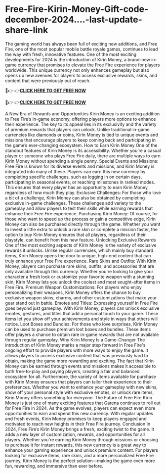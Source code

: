 # Free-Fire-Kirin-Money-Gift-code-december-2024....-last-update-share-link
The gaming world has always been full of exciting new additions, and Free Fire, one of the most popular mobile battle royale games, continues to lead the way with fresh, innovative features. One of the most exciting developments for 2024 is the introduction of Kirin Money, a brand-new in-game currency that promises to elevate the Free Fire experience for players worldwide. This unique currency not only enhances gameplay but also opens up new avenues for players to access exclusive rewards, skins, and content that were previously out of reach.

🔴👉 👉**[CLICK HERE TO GET FREE NOW](https://royxn.com/Free%20Fire%20Kirin%20Money-2024)**

🔴👉 👉**[CLICK HERE TO GET FREE NOW](https://royxn.com/Free%20Fire%20Kirin%20Money-2024)**

A New Era of Rewards and Opportunities Kirin Money is an exciting addition to Free Fire’s in-game economy, offering players more options to enhance their experience. The key to its appeal lies in its exclusivity and the variety of premium rewards that players can unlock. Unlike traditional in-game currencies like diamonds or coins, Kirin Money is tied to unique events and missions that encourage players to keep coming back and participating in the game’s ever-changing ecosystem.
How to Earn Kirin Money One of the standout features of Kirin Money is its accessibility. Whether you’re a casual player or someone who plays Free Fire daily, there are multiple ways to earn Kirin Money without spending a single penny.
Special Events and Missions: Free Fire is known for its diverse events and missions, and Kirin Money is integrated into many of these. Players can earn this new currency by completing specific challenges, such as logging in on certain days, participating in seasonal events, or reaching milestones in ranked modes. This ensures that every player has an opportunity to earn Kirin Money, regardless of how much they play.
Exclusive Challenges: For those who love a bit of a challenge, Kirin Money can also be obtained by completing exclusive in-game challenges. These challenges add variety to the gameplay and allow players to test their skills while earning rewards that enhance their Free Fire experience.
Purchasing Kirin Money: Of course, for those who want to speed up the process or gain a competitive edge, Kirin Money can also be purchased directly through the game. Whether you want to invest a little extra to unlock a rare skin or complete a mission faster, the option to buy Kirin Money ensures that all players, regardless of their playstyle, can benefit from this new feature.
Unlocking Exclusive Rewards One of the most exciting aspects of Kirin Money is the variety of exclusive rewards it unlocks. Unlike regular currencies, which mainly buy standard items, Kirin Money opens the door to unique, high-end content that can truly enhance your Free Fire experience.
Rare Skins and Outfits: With Kirin Money, players can purchase rare skins, outfits, and accessories that are only available through this currency. Whether you're looking to give your character a fresh look or customize your favorite weapon with a stunning skin, Kirin Money lets you unlock the coolest and most sought-after items in Free Fire.
Premium Weapon Customizations: For players who enjoy personalizing their weapons, Kirin Money offers the chance to buy exclusive weapon skins, charms, and other customizations that make your gear stand out in battle.
Emotes and Titles: Expressing yourself in Free Fire goes beyond just gameplay. With Kirin Money, players can unlock exclusive emotes, gestures, and titles that add a personal touch to your game. These items let you show off your achievements and style in ways that others will notice.
Loot Boxes and Bundles: For those who love surprises, Kirin Money can be used to purchase premium loot boxes and bundles. These items offer players a chance to obtain rare in-game rewards that are not available through regular gameplay.
Why Kirin Money Is a Game-Changer The introduction of Kirin Money marks a major step forward in Free Fire's ongoing effort to provide players with more ways to enjoy the game. It allows players to access exclusive content that was previously hard to obtain, making the game more rewarding and exciting. The fact that Kirin Money can be earned through events and missions makes it accessible to both free-to-play and paying players, creating a fair and balanced ecosystem for all.
Furthermore, the variety of items available for purchase with Kirin Money ensures that players can tailor their experience to their preferences. Whether you want to enhance your gameplay with new skins, show off your personal style with exclusive emotes, or unlock rare items, Kirin Money offers something for everyone.
The Future of Free Fire Kirin Money is just one of many exciting features that Garena continues to roll out for Free Fire in 2024. As the game evolves, players can expect even more opportunities to earn and spend this new currency. With regular updates and fresh events, Kirin Money promises to keep players engaged and motivated to reach new heights in their Free Fire journey.
Conclusion In 2024, Free Fire’s Kirin Money brings a fresh, exciting twist to the game. It adds a new layer of customization, rewards, and opportunities for all players. Whether you're earning Kirin Money through missions or choosing to purchase it for instant rewards, this new currency is a great way to enhance your gaming experience and unlock premium content. For players looking for exclusive items, rare skins, and a more personalized Free Fire journey, Kirin Money is the perfect solution—making the game even more fun, rewarding, and immersive than ever before.

